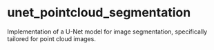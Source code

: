 # unet_pointcloud_segmentation
Implementation of a U-Net model for image segmentation, specifically tailored for point cloud images.
